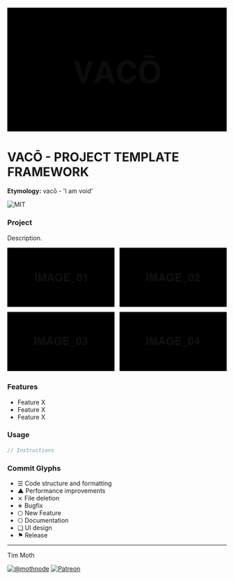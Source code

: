 [![Project Banner](vaco-banner.png)](https://github.com/mothnode/vaco/blob/master/template-gfx/vaco-banner.png)

# VACŌ - PROJECT TEMPLATE FRAMEWORK
**Etymology:** vacō - 'I am void'

![MIT](https://joshavanier.github.io/badges/svg/mit.svg)

### Project
Description.

[![Gallery](vaco-gallery.png)](https://github.com/mothnode/vaco/blob/master/template-gfx/vaco-quad-gallery.png)

### Features
+ Feature X
+ Feature X
+ Feature X

### Usage
```js
// Instructions
```

### Commit Glyphs

+ ☰ Code structure and formatting
+ ▲ Performance improvements
+ ⨯ File deletion
+ ∗ Bugfix
+ ⬡ New Feature
+ ⎔ Documentation
+ ❑ UI design
+ ⚑ Release


---

Tim Moth

[![@mothnode](https://joshavanier.github.io/badges/svg/twitter.svg)](https://twitter.com/mothnode) [![Patreon](https://joshavanier.github.io/badges/svg/website.svg)](https://www.patreon.com/cyberhippie)

